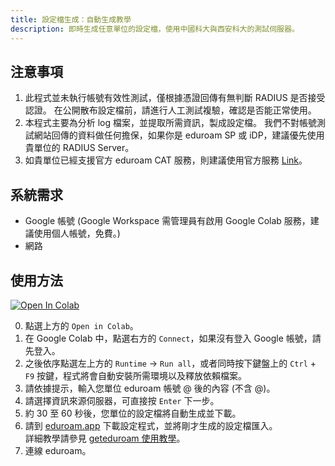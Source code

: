 ```yaml
---
title: 設定檔生成：自動生成教學
description: 即時生成任意單位的設定檔，使用中國科大與西安科大的測試伺服器。
---
```


## 注意事項

1. 此程式並未執行帳號有效性測試，僅根據憑證回傳有無判斷 RADIUS 是否接受認證。
在公開散布設定檔前，請進行人工測試複驗，確認是否能正常使用。
2. 本程式主要為分析 log 檔案，並提取所需資訊，製成設定檔。
我們不對帳號測試網站回傳的資料做任何擔保，如果你是 eduroam SP 或 iDP，建議優先使用貴單位的 RADIUS Server。
3. 如貴單位已經支援官方 eduroam CAT 服務，則建議使用官方服務 [Link](https://cat.eduroam.org/)。

## 系統需求

- Google 帳號 (Google Workspace 需管理員有啟用 Google Colab 服務，建議使用個人帳號，免費。)
- 網路

## 使用方法
  
<a href="https://colab.research.google.com/github/eduroamtw/eduroam_profile_generater_colab/blob/main/eduroam_profile_generater_colab.ipynb" target="_parent"><img src="https://colab.research.google.com/assets/colab-badge.svg" alt="Open In Colab"/></a>  

0. 點選上方的 `Open in Colab`。
1. 在 Google Colab 中，點選右方的 `Connect`，如果沒有登入 Google 帳號，請先登入。
2. 之後依序點選左上方的 `Runtime` -> `Run all`，或者同時按下鍵盤上的 `Ctrl` + `F9` 按鍵，程式將會自動安裝所需環境以及釋放依賴檔案。
3. 請依據提示，輸入您單位 eduroam 帳號 @ 後的內容 (不含 @)。
4. 請選擇資訊來源伺服器，可直接按 `Enter` 下一步。
5. 約 30 至 60 秒後，您單位的設定檔將自動生成並下載。
6. 請到 [eduroam.app](https://www.eduroam.app/) 下載設定程式，並將剛才生成的設定檔匯入。  
詳細教學請參見 [geteduroam 使用教學](/guides/geteduroam/)。
7. 連線 eduroam。